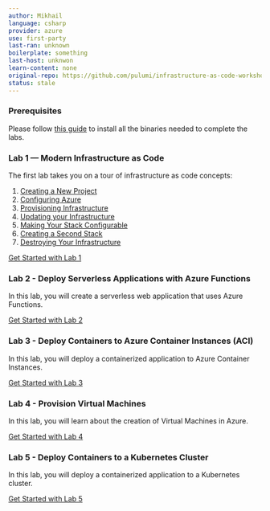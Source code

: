 ```yaml
---
author: Mikhail
language: csharp
provider: azure
use: first-party
last-ran: unknown
boilerplate: something
last-host: unknwon
learn-content: none
original-repo: https://github.com/pulumi/infrastructure-as-code-workshop/tree/master/labs/aws/in-person/csharp
status: stale
---
```

### Prerequisites

Please follow [this guide](./00-installing-prerequisites.md) to install all the binaries needed to complete the labs.

### Lab 1 — Modern Infrastructure as Code

The first lab takes you on a tour of infrastructure as code concepts:

1. [Creating a New Project](./01-iac/01-creating-a-new-project.md)
2. [Configuring Azure](./01-iac/02-configuring-azure.md)
3. [Provisioning Infrastructure](./01-iac/03-provisioning-infrastructure.md)
4. [Updating your Infrastructure](./01-iac/04-updating-your-infrastructure.md)
5. [Making Your Stack Configurable](./01-iac/05-making-your-stack-configurable.md)
6. [Creating a Second Stack](./01-iac/06-creating-a-second-stack.md)
7. [Destroying Your Infrastructure](./01-iac/07-destroying-your-infrastructure.md)

[Get Started with Lab 1](./01-iac/01-creating-a-new-project.md)

### Lab 2 - Deploy Serverless Applications with Azure Functions

In this lab, you will create a serverless web application that uses Azure Functions.

[Get Started with Lab 2](./02-serverless/README.md)

### Lab 3 - Deploy Containers to Azure Container Instances (ACI)

In this lab, you will deploy a containerized application to Azure Container Instances.

[Get Started with Lab 3](./03-aci/README.md)

### Lab 4 - Provision Virtual Machines

In this lab, you will learn about the creation of Virtual Machines in Azure.

[Get Started with Lab 4](./04-vms/README.md)

### Lab 5 - Deploy Containers to a Kubernetes Cluster

In this lab, you will deploy a containerized application to a Kubernetes cluster.

[Get Started with Lab 5](./05-kubernetes/README.md)

